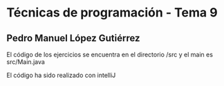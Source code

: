 # Técnicas de programación - Tema 9
## Pedro Manuel López Gutiérrez

El código de los ejercicios se encuentra en el directorio /src y el main es src/Main.java

El código ha sido realizado con intelliJ
